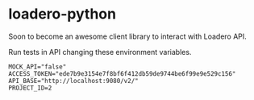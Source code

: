 # loadero-python

Soon to become an awesome client library to interact with Loadero API.

Run tests in API changing these environment variables.

```
MOCK_API="false"
ACCESS_TOKEN="ede7b9e3154e7f8bf6f412db59de9744be6f99e9e529c156"
API_BASE="http://localhost:9080/v2/"
PROJECT_ID=2
```
